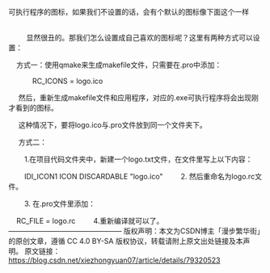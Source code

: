 可执行程序的图标，如果我们不设置的话，会有个默认的图标像下面这个一样
            

         显然很丑的。那我们怎么设置成自己喜欢的图标呢？这里有两种方式可以设置：



    方式一：使用qmake来生成makefile文件，只需要在.pro中添加：

            RC_ICONS = logo.ico

     然后，重新生成makefile文件和应用程序，对应的.exe可执行程序将会出现刚才看到的图标。

     这种情况下，要将logo.ico与.pro文件放到同一个文件夹下。

     方式二：

        1.在项目代码文件夹中，新建一个logo.txt文件，在文件里写上以下内容：

        IDI_ICON1     ICON    DISCARDABLE     "logo.ico"
        2. 然后重命名为logo.rc文件。

        3. 在.pro文件里添加：

       RC_FILE = logo.rc
        4.重新编译就可以了。
————————————————
版权声明：本文为CSDN博主「漫步繁华街」的原创文章，遵循 CC 4.0 BY-SA 版权协议，转载请附上原文出处链接及本声明。
原文链接：https://blog.csdn.net/xiezhongyuan07/article/details/79320523
